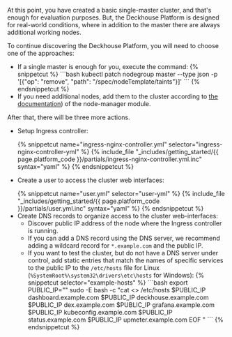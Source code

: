 <script type="text/javascript" src='{{ assets["getting-started.js"].digest_path }}'></script>
<script type="text/javascript" src='{{ assets["getting-started-access.js"].digest_path }}'></script>

At this point, you have created a basic single-master cluster, and that's enough for evaluation purposes. But, the Deckhouse Platform is designed for real-world conditions, where in addition to the master there are always additional working nodes.

To continue discovering the Deckhouse Platform, you will need to choose one of the approaches:
<ul><li>If a single master is enough for you, execute the command:
{% snippetcut %}
```bash
kubectl patch nodegroup master --type json -p '[{"op": "remove", "path": "/spec/nodeTemplate/taints"}]'
```
{% endsnippetcut %}
</li>
<li>If you need additional nodes, add them to the cluster according to <a href="/en/documentation/v1/modules/040-node-manager/faq.html#how-do-i-automatically-add-a-static-node-to-a-cluster">the documentation</a>) of the node-manager module.
</li></ul>

After that, there will be three more actions.
<ul><li><p>Setup Ingress controller:</p>
  {% snippetcut name="ingress-nginx-controller.yml" selector="ingress-nginx-controller-yml" %}
  {% include_file "_includes/getting_started/{{ page.platform_code }}/partials/ingress-nginx-controller.yml.inc" syntax="yaml" %}
  {% endsnippetcut %}
</li>
<li><p>Create a user to access the cluster web interfaces:</p>
  {% snippetcut name="user.yml" selector="user-yml" %}
  {% include_file "_includes/getting_started/{{ page.platform_code }}/partials/user.yml.inc" syntax="yaml" %}
  {% endsnippetcut %}
</li>
<li>Create DNS records to organize access to the cluster web-interfaces:
  <ul><li>Discover public IP address of the node where the Ingress controller is running.</li>
  <li>If you can add a DNS record using the DNS server, we recommend adding a wildcard record for <code>*.example.com</code> and the public IP.</li>
  <li>If you want to test the cluster, but do not have a DNS server under control, add static entries that match the names of specific services to the public IP to the <code>/etc/hosts</code> file for Linux (<code>%SystemRoot%\system32\drivers\etc\hosts</code> for Windows):
{% snippetcut selector="example-hosts" %}
```bash
export PUBLIC_IP="<PUT_PUBLIC_IP_HERE>"
sudo -E bash -c "cat <<EOF >> /etc/hosts
$PUBLIC_IP dashboard.example.com
$PUBLIC_IP deckhouse.example.com
$PUBLIC_IP dex.example.com
$PUBLIC_IP grafana.example.com
$PUBLIC_IP kubeconfig.example.com
$PUBLIC_IP status.example.com
$PUBLIC_IP upmeter.example.com
EOF
"
```
{% endsnippetcut %}
</li></ul>
</li>
</ul>

<script type="text/javascript">
$(document).ready(function () {
    generate_password();
    update_parameter('dhctl-user-password-hash', 'password', '<GENERATED_PASSWORD_HASH>', null, null);
    update_parameter('dhctl-user-password-hash', null, '<GENERATED_PASSWORD_HASH>', null, '[user-yml]');
    update_parameter('dhctl-user-password', null, '<GENERATED_PASSWORD>', null, '[user-yml]');
    update_parameter('dhctl-user-password', null, '<GENERATED_PASSWORD>', null, 'code span.c1');
    update_domain_parameters();
});

</script>
